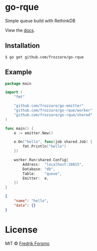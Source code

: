 # go-rque

Simple queue build with RethinkDB

View the [docs](http://godoc.org/github.com/frozzare/go-rque).

## Installation

```
$ go get github.com/frozzare/go-rque
```

## Example

```go
package main

import (
	"fmt"

	"github.com/frozzare/go-emitter"
	"github.com/frozzare/go-rque/worker"
	"github.com/frozzare/go-rque/shared"
)

func main() {
	e := emitter.New()

	e.On("hello", func(job shared.Job) {
		fmt.Println("hello")
	})

	worker.Run(shared.Config{
		Address:  "localhost:28015",
		Database: "db",
		Table:    "queue",
		Emitter:  e,
	})
}
```

```json
{
    "name": "hello",
    "data": {}
}
```

# License

 MIT © [Fredrik Forsmo](https://github.com/frozzare)
